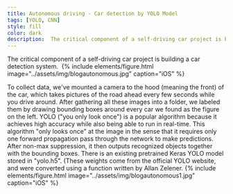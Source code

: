 ```yaml
---
title: Autonomous driving - Car detection by YOLO Model
tags: [YOLO, CNN]
style: fill
color: dark
description:  The critical component of a self-driving car project is building a car detection system. 
---
```

The critical component of a self-driving car project is building a car detection system. 
{% include elements/figure.html image="../assets/img/blogautonomous.jpg" caption="iOS" %}

To collect data, we've mounted a camera to the hood (meaning the front) of the car, which takes pictures of the road ahead every few seconds while you drive around. After gathering all these images into a folder, we labeled them by drawing bounding boxes around every car we found as the figure on the left.
YOLO ("you only look once") is a popular algorithm because it achieves high accuracy while also being able to run in real-time. This algorithm "only looks once" at the image in the sense that it requires only one forward propagation pass through the network to make predictions. After non-max suppression, it then outputs recognized objects together with the bounding boxes.
There is an existing pretrained Keras YOLO model stored in "yolo.h5". (These weights come from the official YOLO website, and were converted using a function written by Allan Zelener.
{% include elements/figure.html image="../assets/img/blogautonomous1.jpg" caption="iOS" %}


